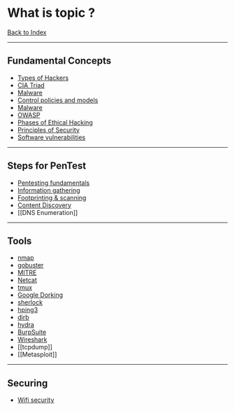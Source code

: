 # What is topic ?

[Back to Index](../Index.md)
- --
## Fundamental Concepts
- [Types of Hackers](Types%20of%20Hackers.md)
- [CIA Triad](CIA%20Triad.md)
- [Malware](Malware.md)
- [Control policies and models](Control%20policies%20and%20models.md)
- [Malware](Malware.md)
- [OWASP](OWASP.md)
- [Phases of Ethical Hacking](Phases%20of%20Ethical%20Hacking.md)
- [Principles of Security](Principles%20of%20Security.md)
- [Software vulnerabilities](Software%20vulnerabilities.md)
- --
## Steps for PenTest
- [Pentesting fundamentals](Pentesting%20fundamentals.md)
- [Information gathering](Information%20gathering.md)
- [Footprinting & scanning](Footprinting%20&%20scanning.md)
- [Content Discovery](Content%20Discovery.md)
- [[DNS Enumeration]]
- --
## Tools
- [nmap](nmap.md)
- [gobuster](gobuster.md)
- [MITRE](MITRE.md)
- [Netcat](Netcat.md)
- [tmux](tmux.md)
- [Google Dorking](Google%20Dorking.md)
- [sherlock](sherlock.md)
- [hping3](hping3.md)
- [dirb](dirb.md)
- [hydra](hydra.md)
- [BurpSuite](BurpSuite.md)
- [Wireshark](Wireshark.md)
- [[tcpdump]]
- [[Metasploit]]

- --
## Securing
- [Wifi security](Wifi%20security.md)